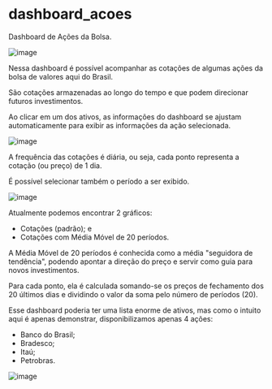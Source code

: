# dashboard_acoes
Dashboard de Ações da Bolsa.

![image](https://github.com/leofsilva10/dashboard_acoes/assets/114931860/4baca2b5-917f-47ed-bf09-7383c79721b6)

Nessa dashboard é possível acompanhar as cotações de algumas ações da bolsa de valores aqui do Brasil.

São cotações armazenadas ao longo do tempo e que podem direcionar futuros investimentos.

Ao clicar em um dos ativos, as informações do dashboard se ajustam automaticamente para exibir as informações da ação selecionada.

![image](https://github.com/leofsilva10/dashboard_acoes/assets/114931860/b8d69899-1b70-40be-9069-651c25c4de3f)

A frequência das cotações é diária, ou seja, cada ponto representa a cotação (ou preço) de 1 dia.

É possível selecionar também o período a ser exibido.

![image](https://github.com/leofsilva10/dashboard_acoes/assets/114931860/ec50a849-edd7-4feb-9616-777e53ef701c)

Atualmente podemos encontrar 2 gráficos:
- Cotações (padrão); e
- Cotações com Média Móvel de 20 períodos.

A Média Móvel de 20 períodos é conhecida como a média "seguidora de tendência", podendo apontar a direção do preço e servir como guia para novos investimentos.

Para cada ponto, ela é calculada somando-se os preços de fechamento dos 20 últimos dias e dividindo o valor da soma pelo número de períodos (20).

Esse dashboard poderia ter uma lista enorme de ativos, mas como o intuito aqui é apenas demonstrar, disponibilizamos apenas 4 ações:
- Banco do Brasil;
- Bradesco;
- Itaú;
- Petrobras.

![image](https://github.com/leofsilva10/dashboard_acoes/assets/114931860/98eff0a3-a91f-46b9-9c48-a8e782fa77d7)



